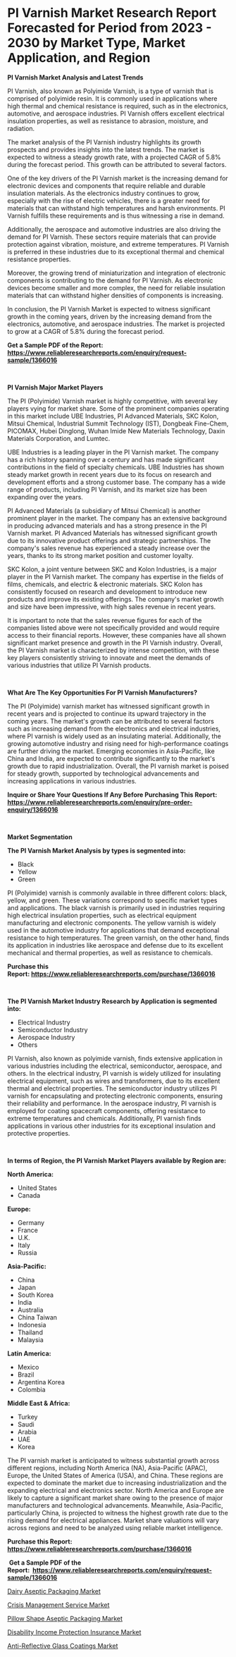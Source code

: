 <p><h1>PI Varnish Market Research Report Forecasted for Period from 2023 -  2030 by Market Type, Market Application, and Region</h1></p><p><strong>PI Varnish Market Analysis and Latest Trends</strong></p>
<p><p>PI Varnish, also known as Polyimide Varnish, is a type of varnish that is comprised of polyimide resin. It is commonly used in applications where high thermal and chemical resistance is required, such as in the electronics, automotive, and aerospace industries. PI Varnish offers excellent electrical insulation properties, as well as resistance to abrasion, moisture, and radiation.</p><p>The market analysis of the PI Varnish industry highlights its growth prospects and provides insights into the latest trends. The market is expected to witness a steady growth rate, with a projected CAGR of 5.8% during the forecast period. This growth can be attributed to several factors.</p><p>One of the key drivers of the PI Varnish market is the increasing demand for electronic devices and components that require reliable and durable insulation materials. As the electronics industry continues to grow, especially with the rise of electric vehicles, there is a greater need for materials that can withstand high temperatures and harsh environments. PI Varnish fulfills these requirements and is thus witnessing a rise in demand.</p><p>Additionally, the aerospace and automotive industries are also driving the demand for PI Varnish. These sectors require materials that can provide protection against vibration, moisture, and extreme temperatures. PI Varnish is preferred in these industries due to its exceptional thermal and chemical resistance properties.</p><p>Moreover, the growing trend of miniaturization and integration of electronic components is contributing to the demand for PI Varnish. As electronic devices become smaller and more complex, the need for reliable insulation materials that can withstand higher densities of components is increasing.</p><p>In conclusion, the PI Varnish Market is expected to witness significant growth in the coming years, driven by the increasing demand from the electronics, automotive, and aerospace industries. The market is projected to grow at a CAGR of 5.8% during the forecast period.</p></p>
<p><strong>Get a Sample PDF of the Report:&nbsp; <a href="https://www.reliableresearchreports.com/enquiry/request-sample/1366016">https://www.reliableresearchreports.com/enquiry/request-sample/1366016</a></strong></p>
<p>&nbsp;</p>
<p><strong>PI Varnish Major Market Players</strong></p>
<p><p>The PI (Polyimide) Varnish market is highly competitive, with several key players vying for market share. Some of the prominent companies operating in this market include UBE Industries, PI Advanced Materials, SKC Kolon, Mitsui Chemical, Industrial Summit Technology (IST), Dongbeak Fine-Chem, PICOMAX, Hubei Dinglong, Wuhan Imide New Materials Technology, Daxin Materials Corporation, and Lumtec.</p><p>UBE Industries is a leading player in the PI Varnish market. The company has a rich history spanning over a century and has made significant contributions in the field of specialty chemicals. UBE Industries has shown steady market growth in recent years due to its focus on research and development efforts and a strong customer base. The company has a wide range of products, including PI Varnish, and its market size has been expanding over the years.</p><p>PI Advanced Materials (a subsidiary of Mitsui Chemical) is another prominent player in the market. The company has an extensive background in producing advanced materials and has a strong presence in the PI Varnish market. PI Advanced Materials has witnessed significant growth due to its innovative product offerings and strategic partnerships. The company's sales revenue has experienced a steady increase over the years, thanks to its strong market position and customer loyalty.</p><p>SKC Kolon, a joint venture between SKC and Kolon Industries, is a major player in the PI Varnish market. The company has expertise in the fields of films, chemicals, and electric & electronic materials. SKC Kolon has consistently focused on research and development to introduce new products and improve its existing offerings. The company's market growth and size have been impressive, with high sales revenue in recent years.</p><p>It is important to note that the sales revenue figures for each of the companies listed above were not specifically provided and would require access to their financial reports. However, these companies have all shown significant market presence and growth in the PI Varnish industry. Overall, the PI Varnish market is characterized by intense competition, with these key players consistently striving to innovate and meet the demands of various industries that utilize PI Varnish products.</p></p>
<p>&nbsp;</p>
<p><strong>What Are The Key Opportunities For PI Varnish Manufacturers?</strong></p>
<p><p>The PI (Polyimide) varnish market has witnessed significant growth in recent years and is projected to continue its upward trajectory in the coming years. The market's growth can be attributed to several factors such as increasing demand from the electronics and electrical industries, where PI varnish is widely used as an insulating material. Additionally, the growing automotive industry and rising need for high-performance coatings are further driving the market. Emerging economies in Asia-Pacific, like China and India, are expected to contribute significantly to the market's growth due to rapid industrialization. Overall, the PI varnish market is poised for steady growth, supported by technological advancements and increasing applications in various industries.</p></p>
<p><strong>Inquire or Share Your Questions If Any Before Purchasing This Report: <a href="https://www.reliableresearchreports.com/enquiry/pre-order-enquiry/1366016">https://www.reliableresearchreports.com/enquiry/pre-order-enquiry/1366016</a></strong></p>
<p>&nbsp;</p>
<p><strong>Market Segmentation</strong></p>
<p><strong>The PI Varnish Market Analysis by types is segmented into:</strong></p>
<p><ul><li>Black</li><li>Yellow</li><li>Green</li></ul></p>
<p><p>PI (Polyimide) varnish is commonly available in three different colors: black, yellow, and green. These variations correspond to specific market types and applications. The black varnish is primarily used in industries requiring high electrical insulation properties, such as electrical equipment manufacturing and electronic components. The yellow varnish is widely used in the automotive industry for applications that demand exceptional resistance to high temperatures. The green varnish, on the other hand, finds its application in industries like aerospace and defense due to its excellent mechanical and thermal properties, as well as resistance to chemicals.</p></p>
<p><strong>Purchase this Report:&nbsp;<a href="https://www.reliableresearchreports.com/purchase/1366016">https://www.reliableresearchreports.com/purchase/1366016</a></strong></p>
<p>&nbsp;</p>
<p><strong>The PI Varnish Market Industry Research by Application is segmented into:</strong></p>
<p><ul><li>Electrical Industry</li><li>Semiconductor Industry</li><li>Aerospace Industry</li><li>Others</li></ul></p>
<p><p>PI Varnish, also known as polyimide varnish, finds extensive application in various industries including the electrical, semiconductor, aerospace, and others. In the electrical industry, PI varnish is widely utilized for insulating electrical equipment, such as wires and transformers, due to its excellent thermal and electrical properties. The semiconductor industry utilizes PI varnish for encapsulating and protecting electronic components, ensuring their reliability and performance. In the aerospace industry, PI varnish is employed for coating spacecraft components, offering resistance to extreme temperatures and chemicals. Additionally, PI varnish finds applications in various other industries for its exceptional insulation and protective properties.</p></p>
<p>&nbsp;</p>
<p><strong>In terms of Region, the PI Varnish Market Players available by Region are:</strong></p>
<p>
    <p> <strong> North America: </strong>
        <ul>
            <li>United States</li>
            <li>Canada</li>
        </ul>
        </p> 
    <p> <strong> Europe: </strong>
        <ul>
            <li>Germany</li>
            <li>France</li>
            <li>U.K.</li>
            <li>Italy</li>
            <li>Russia</li>
        </ul>
        </p> 
    <p> <strong> Asia-Pacific: </strong>
        <ul>
            <li>China</li>
            <li>Japan</li>
            <li>South Korea</li>
            <li>India</li>
            <li>Australia</li>
            <li>China Taiwan</li>
            <li>Indonesia</li>
            <li>Thailand</li>
            <li>Malaysia</li>
        </ul>
        </p> 
    <p> <strong> Latin America: </strong>
        <ul>
            <li>Mexico</li>
            <li>Brazil</li>
            <li>Argentina Korea</li>
            <li>Colombia</li>
        </ul>
        </p> 
    <p> <strong> Middle East & Africa: </strong>
        <ul>
            <li>Turkey</li>
            <li>Saudi</li>
            <li>Arabia</li>
            <li>UAE</li>
            <li>Korea</li>
        </ul>
    </p>
    </p>
<p><p>The PI varnish market is anticipated to witness substantial growth across different regions, including North America (NA), Asia-Pacific (APAC), Europe, the United States of America (USA), and China. These regions are expected to dominate the market due to increasing industrialization and the expanding electrical and electronics sector. North America and Europe are likely to capture a significant market share owing to the presence of major manufacturers and technological advancements. Meanwhile, Asia-Pacific, particularly China, is projected to witness the highest growth rate due to the rising demand for electrical appliances. Market share valuations will vary across regions and need to be analyzed using reliable market intelligence.</p></p>
<p><strong>Purchase this Report: <a href="https://www.reliableresearchreports.com/purchase/1366016">https://www.reliableresearchreports.com/purchase/1366016</a></strong></p>
<p>&nbsp;<strong>Get a Sample PDF of the Report:&nbsp;&nbsp;<a href="https://www.reliableresearchreports.com/enquiry/request-sample/1366016">https://www.reliableresearchreports.com/enquiry/request-sample/1366016</a></strong></p>
<p><strong></strong></p>
<p><p><a href="https://www.linkedin.com/pulse/dairy-aseptic-packaging-market-size-share-global-analysis-umwfe/">Dairy Aseptic Packaging Market</a></p><p><a href="https://medium.com/@suryayadavrp23/crisis-management-service-market-size-cagr-trends-2024-2030-6d85496809f5">Crisis Management Service Market</a></p><p><a href="https://www.linkedin.com/pulse/pillow-shape-aseptic-packaging-market-size-share-global-b30dc/">Pillow Shape Aseptic Packaging Market</a></p><p><a href="https://medium.com/@klrahulrp23/disability-income-protection-insurance-market-size-cagr-trends-2024-2030-d8fcbfc1ea7a">Disability Income Protection Insurance Market</a></p><p><a href="https://www.linkedin.com/pulse/decoding-anti-reflective-glass-coatings-market-deep-dive-9ruve/">Anti-Reflective Glass Coatings Market</a></p></p>